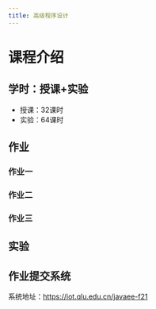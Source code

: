 ```yaml
---
title: 高级程序设计
---
```


# 课程介绍

## 学时：授课+实验

- 授课：32课时
- 实验：64课时

## 作业

### 作业一



### 作业二

### 作业三

## 实验


## 作业提交系统

系统地址：https://iot.qlu.edu.cn/javaee-f21


